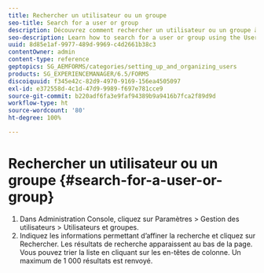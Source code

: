 ```yaml
---
title: Rechercher un utilisateur ou un groupe
seo-title: Search for a user or group
description: Découvrez comment rechercher un utilisateur ou un groupe à l’aide des paramètres User Management dans la console d’administration.
seo-description: Learn how to search for a user or group using the User Management settings in the administration console.
uuid: 8d85e1af-9977-489d-9969-c4d2661b38c3
contentOwner: admin
content-type: reference
geptopics: SG_AEMFORMS/categories/setting_up_and_organizing_users
products: SG_EXPERIENCEMANAGER/6.5/FORMS
discoiquuid: f345e42c-82d9-4970-9169-156ea4505097
exl-id: e372558d-4c1d-47d9-9989-f697e781cce9
source-git-commit: b220adf6fa3e9faf94389b9a9416b7fca2f89d9d
workflow-type: ht
source-wordcount: '80'
ht-degree: 100%

---
```


# Rechercher un utilisateur ou un groupe {#search-for-a-user-or-group}

1. Dans Administration Console, cliquez sur Paramètres > Gestion des utilisateurs > Utilisateurs et groupes.
1. Indiquez les informations permettant d’affiner la recherche et cliquez sur Rechercher. Les résultats de recherche apparaissent au bas de la page. Vous pouvez trier la liste en cliquant sur les en-têtes de colonne. Un maximum de 1 000 résultats est renvoyé.
